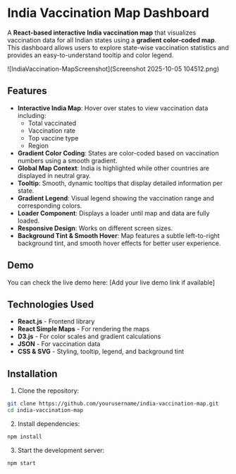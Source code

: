 
# India Vaccination Map Dashboard

A **React-based interactive India vaccination map** that visualizes vaccination data for all Indian states using a **gradient color-coded map**. This dashboard allows users to explore state-wise vaccination statistics and provides an easy-to-understand tooltip and color legend.  

![IndiaVaccination-MapScreenshot](Screenshot 2025-10-05 104512.png)


## Features

- **Interactive India Map**: Hover over states to view vaccination data including:
  - Total vaccinated
  - Vaccination rate
  - Top vaccine type
  - Region
- **Gradient Color Coding**: States are color-coded based on vaccination numbers using a smooth gradient.
- **Global Map Context**: India is highlighted while other countries are displayed in neutral gray.
- **Tooltip**: Smooth, dynamic tooltips that display detailed information per state.
- **Gradient Legend**: Visual legend showing the vaccination range and corresponding colors.
- **Loader Component**: Displays a loader until map and data are fully loaded.
- **Responsive Design**: Works on different screen sizes.
- **Background Tint & Smooth Hover**: Map features a subtle left-to-right background tint, and smooth hover effects for better user experience.



## Demo

You can check the live demo here: [Add your live demo link if available]
## Technologies Used

- **React.js** - Frontend library  
- **React Simple Maps** - For rendering the maps  
- **D3.js** - For color scales and gradient calculations  
- **JSON** - For vaccination data  
- **CSS & SVG** - Styling, tooltip, legend, and background tint  


## Installation

1. Clone the repository:

```bash
git clone https://github.com/yourusername/india-vaccination-map.git
cd india-vaccination-map
```
2. Install dependencies:

```bash
npm install
```

3. Start the development server:

```bash
npm start
```
    

